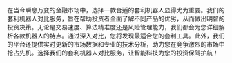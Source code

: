 在当今瞬息万变的金融市场中，选择一款合适的套利机器人显得尤为重要。我们的套利机器人对比服务，旨在帮助投资者全面了解不同产品的优劣，从而做出明智的投资决策。无论是交易速度、算法精准度还是风险管理能力，我们都会为您详细解析各款机器人的特点。通过深入对比，您将发现最适合您的套利工具。此外，我们的平台还提供实时更新的市场数据和专业的技术分析，助力您在竞争激烈的市场中抢占先机。选择我们的套利机器人对比服务，让智能科技为您的投资保驾护航！